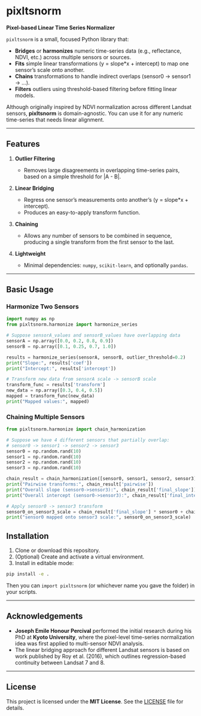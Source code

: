 # pixltsnorm

**Pixel-based Linear Time Series Normalizer**

`pixltsnorm` is a small, focused Python library that:

- **Bridges** or **harmonizes** numeric time-series data (e.g., reflectance, NDVI, etc.) across multiple sensors or sources.  
- **Fits** simple linear transformations (y = slope*x + intercept) to map one sensor’s scale onto another.  
- **Chains** transformations to handle indirect overlaps (sensor0 → sensor1 → …).  
- **Filters** outliers using threshold-based filtering before fitting linear models.

Although originally inspired by NDVI normalization across different Landsat sensors, **pixltsnorm** is domain-agnostic. You can use it for any numeric time-series that needs linear alignment.

---

## Features

1. **Outlier Filtering**  
   - Removes large disagreements in overlapping time-series pairs, based on a simple threshold for |A - B|.

2. **Linear Bridging**  
   - Regress one sensor’s measurements onto another’s (y = slope*x + intercept).  
   - Produces an easy-to-apply transform function.

3. **Chaining**  
   - Allows any number of sensors to be combined in sequence, producing a single transform from the first sensor to the last.

4. **Lightweight**  
   - Minimal dependencies: `numpy`, `scikit-learn`, and optionally `pandas`.

---

## Basic Usage

### Harmonize Two Sensors

```python
import numpy as np
from pixltsnorm.harmonize import harmonize_series

# Suppose sensorA_values and sensorB_values have overlapping data
sensorA = np.array([0.0, 0.2, 0.8, 0.9])
sensorB = np.array([0.1, 0.25, 0.7, 1.0])

results = harmonize_series(sensorA, sensorB, outlier_threshold=0.2)
print("Slope:", results['coef'])
print("Intercept:", results['intercept'])

# Transform new data from sensorA scale -> sensorB scale
transform_func = results['transform']
new_data = np.array([0.3, 0.4, 0.5])
mapped = transform_func(new_data)
print("Mapped values:", mapped)
```

### Chaining Multiple Sensors

```python
from pixltsnorm.harmonize import chain_harmonization

# Suppose we have 4 different sensors that partially overlap:
# sensor0 -> sensor1 -> sensor2 -> sensor3
sensor0 = np.random.rand(10)
sensor1 = np.random.rand(10)
sensor2 = np.random.rand(10)
sensor3 = np.random.rand(10)

chain_result = chain_harmonization([sensor0, sensor1, sensor2, sensor3])
print("Pairwise transforms:", chain_result['pairwise'])
print("Overall slope (sensor0->sensor3):", chain_result['final_slope'])
print("Overall intercept (sensor0->sensor3):", chain_result['final_intercept'])

# Apply sensor0 -> sensor3 transform
sensor0_on_sensor3_scale = chain_result['final_slope'] * sensor0 + chain_result['final_intercept']
print("sensor0 mapped onto sensor3 scale:", sensor0_on_sensor3_scale)
```

## Installation

1. Clone or download this repository.  
2. (Optional) Create and activate a virtual environment.  
3. Install in editable mode:

```bash
pip install -e .
```

Then you can `import pixltsnorm` (or whichever name you gave the folder) in your scripts.

---

## Acknowledgements

- **Joseph Emile Honour Percival** performed the initial research during his PhD at **Kyoto University**, where the pixel-level time-series normalization idea was first applied to multi-sensor NDVI analysis.  
- The linear bridging approach for different Landsat sensors is based on work published by Roy et al. (2016), which outlines regression-based continuity between Landsat 7 and 8.

---

## License

This project is licensed under the **MIT License**. See the [LICENSE](./LICENSE) file for details.